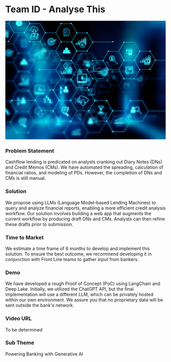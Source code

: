 # Team ID - Analyse This

![image](https://github.com/WIVIV/hackfest_2023/blob/main/Assets/Images/README_IMAGE.jpg)


### Problem Statement
Cashflow lending is predicated on analysts cranking out Diary Notes (DNs) and Credit Memos (CMs). We have automated the spreading, calculation of financial ratios, and modeling of PDs. However, the completion of DNs and CMs is still manual.

### Solution
We propose using LLMs (Language Model-based Lending Machines) to query and analyze financial reports, enabling a more efficient credit analysis workflow. Our solution involves building a web app that augments the current workflow by producing draft DNs and CMs. Analysts can then refine these drafts prior to submission.

### Time to Market
We estimate a time frame of 6 months to develop and implement this solution. To ensure the best outcome, we recommend developing it in conjunction with Front Line teams to gather input from bankers.

### Demo
We have developed a rough Proof of Concept (PoC) using LangChain and Deep Lake. Initially, we utilized the ChatGPT API, but the final implementation will use a different LLM, which can be privately hosted within our own environment. We assure you that no proprietary data will be sent outside the bank's network.

### Video URL
To be determined

### Sub Theme
Powering Banking with Generative AI

